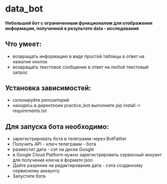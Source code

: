 # data_bot
#### Небольшой бот с ограниченным функционалом для отображения информации, полученной в результате data - исследования

## Что умеет: 
* возвращать информацию в виде простой таблицы в ответ на нажатие кнопок
* возвращать текстовое сообщение в ответ на любой текстовый запрос

## Установка зависимостей: 
* склонируйте репозиторий
* находясь в директооии practice_bot выполните pip install -r requirements.txt
  
## Для запуска бота необходимо:
* зарегистрировать бота в телеграмм через BotFather
* Получить API - ключ телеграмм - бота
* разместит дата - сэт на диске Google
* в Google Cloud Platform нужно зарегистрировать сервисный аккуант для получения ключа в формате json
* Дайте разрение на редактирование дата - сэта созданному сервисному аккаунту
* Запустите бота
  
